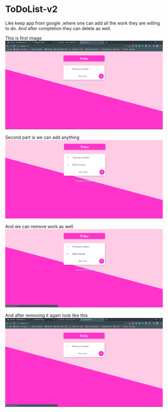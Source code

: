 # ToDoList-v2
Like keep app from google ,where one can add all the work they are willing to do. And after completion they can delete as well.

This is first image
![](https://raw.githubusercontent.com/vjainlion/images/master/Screenshot%20(68).png)

Second part is we can add anything
![](https://raw.githubusercontent.com/vjainlion/images/master/Screenshot%20(70).png)

And we can remove work as well
![](https://raw.githubusercontent.com/vjainlion/images/master/Screenshot%20(72).png)

And after removing it again look like this
![](https://raw.githubusercontent.com/vjainlion/images/master/Screenshot%20(71).png)
